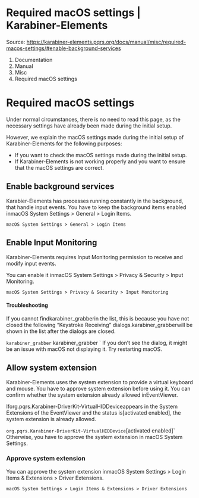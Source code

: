 # Required macOS settings | Karabiner-Elements

Source: https://karabiner-elements.pqrs.org/docs/manual/misc/required-macos-settings/#enable-background-services

1. Documentation
1. Manual
1. Misc
1. Required macOS settings

# Required macOS settings

Under normal circumstances, there is no need to read this page, as the necessary settings have already been made during the initial setup.

However, we explain the macOS settings made during the initial setup of Karabiner-Elements for the following purposes:

- If you want to check the macOS settings made during the initial setup.
- If Karabiner-Elements is not working properly and you want to ensure that the macOS settings are correct.

## Enable background services

Karabier-Elements has processes running constantly in the background, that handle input events.
You have to keep the background items enabled inmacOS System Settings > General > Login Items.

` macOS System Settings > General > Login Items `
## Enable Input Monitoring

Karabiner-Elements requires Input Monitoring permission to receive and modify input events.

You can enable it inmacOS System Settings > Privacy & Security > Input Monitoring.

` macOS System Settings > Privacy & Security > Input Monitoring `
#### Troubleshooting

If you cannot findkarabiner_grabberin the list, this is because you have not closed the following “Keystroke Receiving” dialogs.karabiner_grabberwill be shown in the list after the dialogs are closed.

` karabiner_grabber ` karabiner_grabber ` If you don’t see the dialog, it might be an issue with macOS not displaying it. Try restarting macOS.​

## Allow system extension

Karabiner-Elements uses the system extension to provide a virtual keyboard and mouse.
You have to approve system extension before using it.
You can confirm whether the system extension already allowed inEventViewer.

Iforg.pqrs.Karabiner-DriverKit-VirtualHIDDeviceappears in the System Extensions of the EventViewer and the status is[activated enabled], the system extension is already allowed.

` org.pqrs.Karabiner-DriverKit-VirtualHIDDevice `[activated enabled]` Otherwise, you have to approve the system extension in macOS System Settings.

### Approve system extension

You can approve the system extension inmacOS System Settings > Login Items & Extensions > Driver Extensions.

` macOS System Settings > Login Items & Extensions > Driver Extensions `